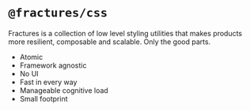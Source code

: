 # `@fractures/css` 

Fractures is a collection of low level styling utilities that makes products more resilient, composable and scalable. Only the good parts.

- Atomic
- Framework agnostic
- No UI
- Fast in every way
- Manageable cognitive load
- Small footprint
